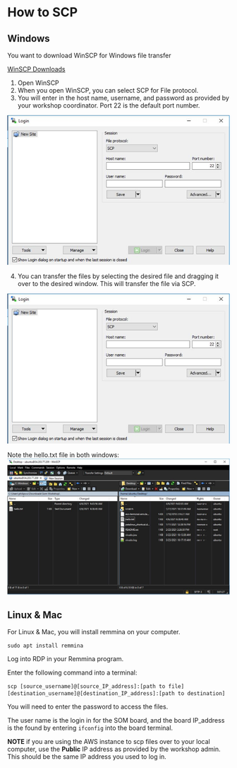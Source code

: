 # How to SCP

## Windows
You want to download WinSCP for Windows file transfer

[WinSCP Downloads](https://winscp.net/eng/download.php)


1. Open WinSCP
2. When you open WinSCP, you can select SCP for File protocol. 
3. You will enter in the host name, username, and password as provided by your workshop coordinator. Port 22 is the default port number.

<img src="/images/winscp_image1.JPG">


4. You can transfer the files by selecting the desired file and dragging it over to the desired window. This will transfer the file via SCP.
<img src="/images/winscp_image1.JPG">

Note the hello.txt file in both windows:
<img src="/images/winscp_image3.JPG">


## Linux & Mac
For Linux & Mac, you will install remmina on your computer.

```
sudo apt install remmina
```

Log into RDP in your Remmina program. 



Enter the following command into a terminal: 
```
scp [source_username]@[source_IP_address]:[path to file] [destination_username]@[destination_IP_address]:[path to destination]
```
You will need to enter the password to access the files.

The user name is the login in for the SOM board, and the board IP_address is the found by entering ```ifconfig``` into the board terminal.

**NOTE** if you are using the AWS instance to scp files over to your local computer, use the **Public** IP address as provided by the workshop admin. This should be the same IP address you used to log in.
